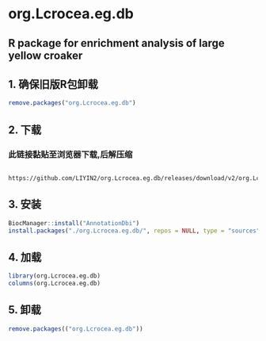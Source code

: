 # org.Lcrocea.eg.db

## R package for enrichment analysis of large yellow croaker

## 1. 确保旧版R包卸载

```r
remove.packages("org.Lcrocea.eg.db")
```

## 2. 下载

### 此链接黏贴至浏览器下载,后解压缩

```

https://github.com/LIYIN2/org.Lcrocea.eg.db/releases/download/v2/org.Lcrocea.eg.db_20240602.zip
```

## 3. 安装

```r
BiocManager::install("AnnotationDbi")
install.packages("./org.Lcrocea.eg.db/", repos = NULL, type = "sources")
```

## 4. 加载

```r
library(org.Lcrocea.eg.db)
columns(org.Lcrocea.eg.db)
```

## 5. 卸载

```r
remove.packages(("org.Lcrocea.eg.db"))
```
